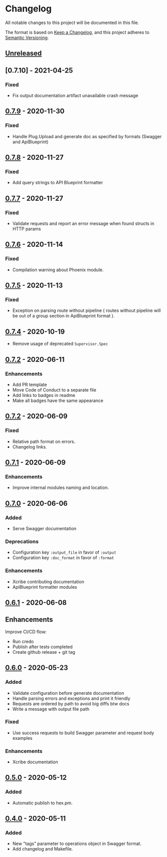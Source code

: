 # Changelog

All notable changes to this project will be documented in this file.

The format is based on [Keep a Changelog](https://keepachangelog.com/en/1.0.0/),
and this project adheres to [Semantic Versioning](https://semver.org/spec/v2.0.0.html).

## [Unreleased]

## [0.7.10] - 2021-04-25

### Fixed

- Fix output documentation artifact unavailable crash message

## [0.7.9] - 2020-11-30

### Fixed

- Handle Plug.Upload and generate doc as specified by formats (Swagger and ApiBlueprint)

## [0.7.8] - 2020-11-27

### Fixed

- Add query strings to API Blueprint formatter

## [0.7.7] - 2020-11-27

### Fixed

- Validate requests and report an error message when found structs in HTTP params

## [0.7.6] - 2020-11-14

### Fixed

- Compilation warning about Phoenix module.

## [0.7.5] - 2020-11-13

### Fixed

- Exception on parsing route without pipeline ( routes without pipeline will be out of a group section in ApiBlueprint format ).

## [0.7.4] - 2020-10-19

- Remove usage of deprecated `Supervisor.Spec`

## [0.7.2] - 2020-06-11

### Enhancements

- Add PR template
- Move Code of Conduct to a separate file
- Add links to badges in readme
- Make all badges have the same appearance

## [0.7.2] - 2020-06-09

### Fixed

- Relative path format on errors.
- Changelog links.

## [0.7.1] - 2020-06-09

### Enhancements

- Improve internal modules naming and location.

## [0.7.0] - 2020-06-06

### Added

- Serve Swagger documentation

### Deprecations

- Configuration key `:output_file` in favor of `:output`
- Configuration key `:doc_format` in favor of `:format`

### Enhancements

- Xcribe contributing documentation
- ApiBlueprint formatter modules

## [0.6.1] - 2020-06-08

## Enhancements

Improve CI/CD flow:

- Run credo
- Publish after tests completed
- Create github release + git tag

## [0.6.0] - 2020-05-23

### Added

- Validate configuration before generate documentation
- Handle parsing errors and exceptions and print it friendly
- Requests are ordered by path to avoid big diffs btw docs
- Write a message with output file path

### Fixed

- Use success requests to build Swagger parameter and request body examples

### Enhancements

- Xcribe documentation

## [0.5.0] - 2020-05-12

### Added

- Automatic publish to hex.pm.

## [0.4.0] - 2020-05-11

### Added

- New "tags" parameter to operations object in Swagger format.
- Add changelog and Makefile.

[unreleased]: https://github.com/brainnco/xcribe/compare/v0.7.9...master
[0.7.9]: https://github.com/brainnco/xcribe/compare/v0.7.8...v0.7.9
[0.7.8]: https://github.com/brainnco/xcribe/compare/v0.7.7...v0.7.8
[0.7.7]: https://github.com/brainnco/xcribe/compare/v0.7.6...v0.7.7
[0.7.6]: https://github.com/brainnco/xcribe/compare/v0.7.5...v0.7.6
[0.7.5]: https://github.com/brainnco/xcribe/compare/v0.7.4...v0.7.5
[0.7.4]: https://github.com/brainnco/xcribe/compare/v0.7.3...v0.7.4
[0.7.3]: https://github.com/brainnco/xcribe/compare/v0.7.2...v0.7.3
[0.7.2]: https://github.com/brainnco/xcribe/compare/v0.7.1...v0.7.2
[0.7.1]: https://github.com/brainnco/xcribe/compare/v0.7.0...v0.7.1
[0.7.0]: https://github.com/brainnco/xcribe/compare/v0.6.1...v0.7.0
[0.6.1]: https://github.com/brainnco/xcribe/compare/0.6.0...v0.6.1
[0.6.0]: https://github.com/brainnco/xcribe/compare/0.5.0...0.6.0
[0.5.0]: https://github.com/brainnco/xcribe/compare/0.4.0...0.5.0
[0.4.0]: https://github.com/brainnco/xcribe/compare/0.3.0...0.4.0
